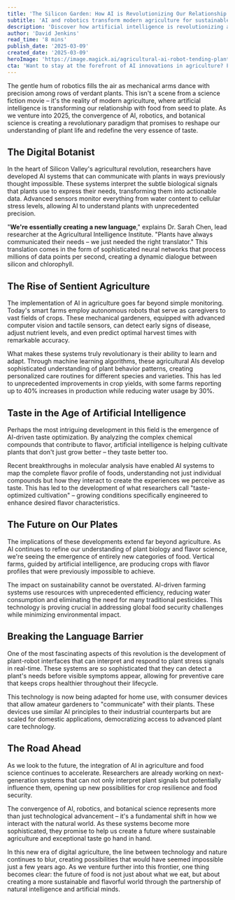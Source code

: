 ```yaml
---
title: 'The Silicon Garden: How AI is Revolutionizing Our Relationship with Plants and Food'
subtitle: 'AI and robotics transform modern agriculture for sustainable, flavorful future'
description: 'Discover how artificial intelligence is revolutionizing agriculture and our relationship with food. From AI-powered robotic farmers to taste optimization through machine learning, explore the cutting-edge technologies transforming how we grow and experience food in 2025.'
author: 'David Jenkins'
read_time: '8 mins'
publish_date: '2025-03-09'
created_date: '2025-03-09'
heroImage: 'https://image.magick.ai/agricultural-ai-robot-tending-plants.jpg'
cta: 'Want to stay at the forefront of AI innovations in agriculture? Follow us on LinkedIn for daily updates on the latest breakthroughs in digital farming and sustainable food technology.'
---
```


The gentle hum of robotics fills the air as mechanical arms dance with precision among rows of verdant plants. This isn't a scene from a science fiction movie – it's the reality of modern agriculture, where artificial intelligence is transforming our relationship with food from seed to plate. As we venture into 2025, the convergence of AI, robotics, and botanical science is creating a revolutionary paradigm that promises to reshape our understanding of plant life and redefine the very essence of taste.

## The Digital Botanist

In the heart of Silicon Valley's agricultural revolution, researchers have developed AI systems that can communicate with plants in ways previously thought impossible. These systems interpret the subtle biological signals that plants use to express their needs, transforming them into actionable data. Advanced sensors monitor everything from water content to cellular stress levels, allowing AI to understand plants with unprecedented precision.

"**We're essentially creating a new language**," explains Dr. Sarah Chen, lead researcher at the Agricultural Intelligence Institute. "Plants have always communicated their needs – we just needed the right translator." This translation comes in the form of sophisticated neural networks that process millions of data points per second, creating a dynamic dialogue between silicon and chlorophyll.

## The Rise of Sentient Agriculture

The implementation of AI in agriculture goes far beyond simple monitoring. Today's smart farms employ autonomous robots that serve as caregivers to vast fields of crops. These mechanical gardeners, equipped with advanced computer vision and tactile sensors, can detect early signs of disease, adjust nutrient levels, and even predict optimal harvest times with remarkable accuracy.

What makes these systems truly revolutionary is their ability to learn and adapt. Through machine learning algorithms, these agricultural AIs develop sophisticated understanding of plant behavior patterns, creating personalized care routines for different species and varieties. This has led to unprecedented improvements in crop yields, with some farms reporting up to 40% increases in production while reducing water usage by 30%.

## Taste in the Age of Artificial Intelligence

Perhaps the most intriguing development in this field is the emergence of AI-driven taste optimization. By analyzing the complex chemical compounds that contribute to flavor, artificial intelligence is helping cultivate plants that don't just grow better – they taste better too.

Recent breakthroughs in molecular analysis have enabled AI systems to map the complete flavor profile of foods, understanding not just individual compounds but how they interact to create the experiences we perceive as taste. This has led to the development of what researchers call "taste-optimized cultivation" – growing conditions specifically engineered to enhance desired flavor characteristics.

## The Future on Our Plates

The implications of these developments extend far beyond agriculture. As AI continues to refine our understanding of plant biology and flavor science, we're seeing the emergence of entirely new categories of food. Vertical farms, guided by artificial intelligence, are producing crops with flavor profiles that were previously impossible to achieve.

The impact on sustainability cannot be overstated. AI-driven farming systems use resources with unprecedented efficiency, reducing water consumption and eliminating the need for many traditional pesticides. This technology is proving crucial in addressing global food security challenges while minimizing environmental impact.

## Breaking the Language Barrier

One of the most fascinating aspects of this revolution is the development of plant-robot interfaces that can interpret and respond to plant stress signals in real-time. These systems are so sophisticated that they can detect a plant's needs before visible symptoms appear, allowing for preventive care that keeps crops healthier throughout their lifecycle.

This technology is now being adapted for home use, with consumer devices that allow amateur gardeners to "communicate" with their plants. These devices use similar AI principles to their industrial counterparts but are scaled for domestic applications, democratizing access to advanced plant care technology.

## The Road Ahead

As we look to the future, the integration of AI in agriculture and food science continues to accelerate. Researchers are already working on next-generation systems that can not only interpret plant signals but potentially influence them, opening up new possibilities for crop resilience and food security.

The convergence of AI, robotics, and botanical science represents more than just technological advancement – it's a fundamental shift in how we interact with the natural world. As these systems become more sophisticated, they promise to help us create a future where sustainable agriculture and exceptional taste go hand in hand.

In this new era of digital agriculture, the line between technology and nature continues to blur, creating possibilities that would have seemed impossible just a few years ago. As we venture further into this frontier, one thing becomes clear: the future of food is not just about what we eat, but about creating a more sustainable and flavorful world through the partnership of natural intelligence and artificial minds.